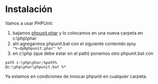 # Instalación #

Vamos a usar PHPUnit:
  1. bajamos [phpunit.phar](https://phar.phpunit.de/phpunit.phar) y lo colocamos en una nueva carpeta en c:\php\phar
  1. ahí agregarmos phpunit.bat con el siguiente contenido `@php "%~dp0phpunit.phar" %* `
  1. en c:\php (que debe estar en el path) ponemos otro phpunit.bat con
```
path c:\php\phar;%path%
@c:\php\phar\phpunit.bat %* 
```

Ya estamos en condiciones de invocar phpunit en cualquier carpeta.